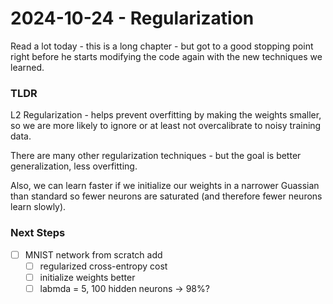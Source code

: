 # 2024-10-24 - Regularization
Read a lot today - this is a long chapter - but got to a good stopping point right before he starts modifying the code again with the new techniques we learned.

### TLDR 
L2 Regularization - helps prevent overfitting by making the weights smaller, so we are more likely to ignore or at least not overcalibrate to noisy training data.

There are many other regularization techniques - but the goal is better generalization, less overfitting.

Also, we can learn faster if we initialize our weights in a narrower Guassian than standard so fewer neurons are saturated (and therefore fewer neurons learn slowly).


### Next Steps
- [ ] MNIST network from scratch add
	- [ ] regularized cross-entropy cost
	- [ ] initialize weights better
	- [ ] labmda = 5, 100 hidden neurons -> 98%?